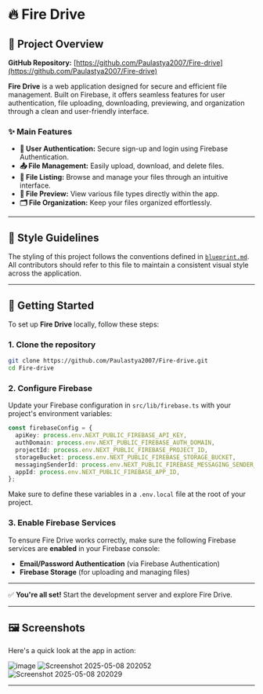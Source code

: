 # 🔥 Fire Drive

## 📁 Project Overview

**GitHub Repository:** [https://github.com/Paulastya2007/Fire-drive](https://github.com/Paulastya2007/Fire-drive)

**Fire Drive** is a web application designed for secure and efficient file management. Built on Firebase, it offers seamless features for user authentication, file uploading, downloading, previewing, and organization through a clean and user-friendly interface.

### ✨ Main Features

* **🔐 User Authentication:** Secure sign-up and login using Firebase Authentication.
* **📤 File Management:** Easily upload, download, and delete files.
* **📂 File Listing:** Browse and manage your files through an intuitive interface.
* **🔎 File Preview:** View various file types directly within the app.
* **🗂️ File Organization:** Keep your files organized effortlessly.

---

## 🎨 Style Guidelines

The styling of this project follows the conventions defined in [`blueprint.md`](./docs/blueprint.md). All contributors should refer to this file to maintain a consistent visual style across the application.

---

## 🚀 Getting Started

To set up **Fire Drive** locally, follow these steps:

### 1. Clone the repository

```bash
git clone https://github.com/Paulastya2007/Fire-drive.git
cd Fire-drive
```

### 2. Configure Firebase

Update your Firebase configuration in `src/lib/firebase.ts` with your project's environment variables:

```ts
const firebaseConfig = {
  apiKey: process.env.NEXT_PUBLIC_FIREBASE_API_KEY,
  authDomain: process.env.NEXT_PUBLIC_FIREBASE_AUTH_DOMAIN,
  projectId: process.env.NEXT_PUBLIC_FIREBASE_PROJECT_ID,
  storageBucket: process.env.NEXT_PUBLIC_FIREBASE_STORAGE_BUCKET,
  messagingSenderId: process.env.NEXT_PUBLIC_FIREBASE_MESSAGING_SENDER_ID,
  appId: process.env.NEXT_PUBLIC_FIREBASE_APP_ID,
};
```

Make sure to define these variables in a `.env.local` file at the root of your project.

### 3. Enable Firebase Services

To ensure Fire Drive works correctly, make sure the following Firebase services are **enabled** in your Firebase console:

* **Email/Password Authentication** (via Firebase Authentication)
* **Firebase Storage** (for uploading and managing files)

---

✅ **You're all set!** Start the development server and explore Fire Drive.

---

## 🖼️ Screenshots

Here's a quick look at the app in action:

![image](https://github.com/user-attachments/assets/79a2f31f-6f81-4d01-a769-5b070ea33fd0)
![Screenshot 2025-05-08 202052](https://github.com/user-attachments/assets/df7640f4-5a16-4f87-898c-c4803665a0b4)
![Screenshot 2025-05-08 202029](https://github.com/user-attachments/assets/a13f361f-5176-4dd9-a93a-86f0e2fa4032)

---
